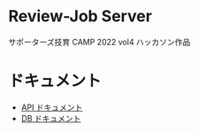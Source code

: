 # Review-Job Server

サポーターズ技育 CAMP 2022 vol4 ハッカソン作品

# ドキュメント

- [API ドキュメント](./doc/api/api.md)
- [DB ドキュメント](./doc/db/db.md)
